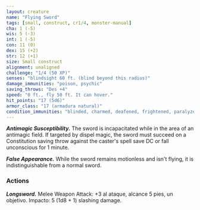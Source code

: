 ```yaml
---
layout: creature
name: "Flying Sword"
tags: [small, construct, cr1/4, monster-manual]
cha: 1 (-5)
wis: 5 (-3)
int: 1 (-5)
con: 11 (0)
dex: 15 (+2)
str: 12 (+1)
size: Small construct
alignment: unaligned
challenge: "1/4 (50 XP)"
senses: "blindsight 60 ft. (blind beyond this radius)"
damage_immunities: "poison, psychic"
saving_throws: "Des +4"
speed: "0 ft., fly 50 ft. It can hover."
hit_points: "17 (5d6)"
armor_class: "17 (armadura natural)"
condition_immunities: "blinded, charmed, deafened, frightened, paralyzed, petrified, poisoned"
---
```


***Antimagic Susceptibility.*** The sword is incapacitated while in the area of an antimagic field. If targeted by dispel magic, the sword must succeed on a Constitution saving throw against the caster's spell save DC or fall unconscious for 1 minute.

***False Appearance.*** While the sword remains motionless and isn't flying, it is indistinguishable from a normal sword.

### Actions

***Longsword.*** Melee Weapon Attack: +3 al ataque, alcance 5 pies, un objetivo. Impacto: 5 (1d8 + 1) slashing damage.